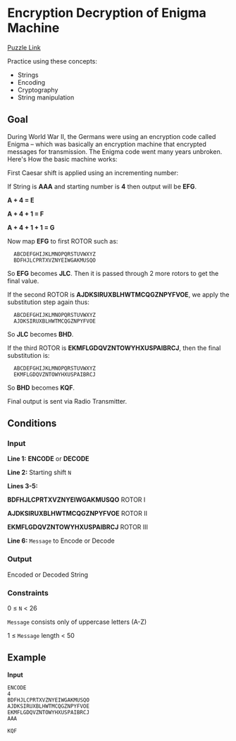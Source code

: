 # Encryption Decryption of Enigma Machine
[Puzzle Link](https://www.codingame.com/training/easy/encryptiondecryption-of-enigma-machine)

Practice using these concepts:
* Strings
* Encoding
* Cryptography
* String manipulation

## Goal
During World War II, the Germans were using an encryption code called Enigma – which was basically an encryption machine that encrypted messages for transmission. The Enigma code went many years unbroken. Here's How the basic machine works:

First Caesar shift is applied using an incrementing number:

If String is **AAA** and starting number is **4** then output will be **EFG**.

**A + 4 = E**

**A + 4 + 1 = F**

**A + 4 + 1 + 1 = G**

Now map **EFG** to first ROTOR such as:
```
  ABCDEFGHIJKLMNOPQRSTUVWXYZ
  BDFHJLCPRTXVZNYEIWGAKMUSQO
```
So **EFG** becomes **JLC**. Then it is passed through 2 more rotors to get the final value.

If the second ROTOR is **AJDKSIRUXBLHWTMCQGZNPYFVOE**, we apply the substitution step again thus:
```
  ABCDEFGHIJKLMNOPQRSTUVWXYZ
  AJDKSIRUXBLHWTMCQGZNPYFVOE
```
So **JLC** becomes **BHD**.

If the third ROTOR is **EKMFLGDQVZNTOWYHXUSPAIBRCJ**, then the final substitution is:
```
  ABCDEFGHIJKLMNOPQRSTUVWXYZ
  EKMFLGDQVZNTOWYHXUSPAIBRCJ
```
So **BHD** becomes **KQF**.

Final output is sent via Radio Transmitter.

## Conditions
### Input
**Line 1:** **ENCODE** or **DECODE**

**Line 2:** Starting shift `N`

**Lines 3-5:**

**BDFHJLCPRTXVZNYEIWGAKMUSQO** ROTOR I

**AJDKSIRUXBLHWTMCQGZNPYFVOE** ROTOR II

**EKMFLGDQVZNTOWYHXUSPAIBRCJ** ROTOR III

**Line 6:** `Message` to Encode or Decode

### Output
Encoded or Decoded String

### Constraints
0 ≤ `N` < 26

`Message` consists only of uppercase letters (A-Z)

1 ≤ `Message` length < 50

## Example
**Input**
```
ENCODE
4
BDFHJLCPRTXVZNYEIWGAKMUSQO
AJDKSIRUXBLHWTMCQGZNPYFVOE
EKMFLGDQVZNTOWYHXUSPAIBRCJ
AAA
```

```
KQF
```
